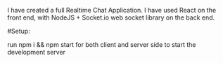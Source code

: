 I have created a full Realtime Chat Application. I have used React on the front end, with NodeJS + Socket.io web socket library on the back end.

#Setup:

run npm i && npm start for both client and server side to start the development server
